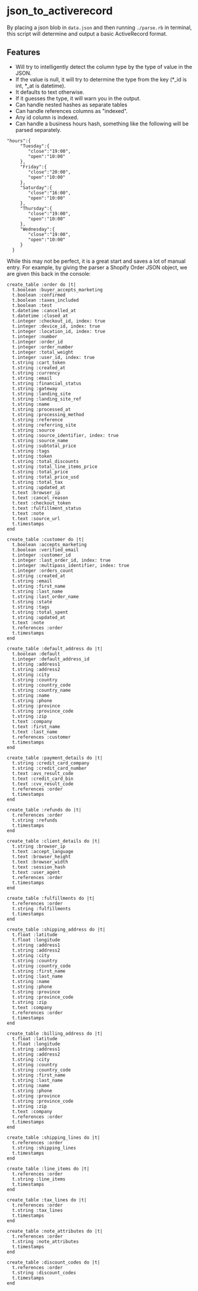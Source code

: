 # json_to_activerecord

By placing a json blob in `data.json` and then running `./parse.rb` in terminal, this script will determine and output a basic ActiveRecord format.

Features
---
 - Will try to intelligently detect the column type by the type of value in the JSON. 
  - If the value is null, it will try to determine the type from the key (*_id is int, *_at is datetime). 
  - It defaults to text otherwise.
  - If it guesses the type, it will warn you in the output.
 - Can handle nested hashes as separate tables
 - Can handle references columns as "indexed".
 - Any id column is indexed.
 - Can handle a business hours hash, something like the following will be parsed separately.
 ```
 "hours":{  
      "Tuesday":{  
         "close":"19:00",
         "open":"10:00"
      },
      "Friday":{  
         "close":"20:00",
         "open":"10:00"
      },
      "Saturday":{  
         "close":"16:00",
         "open":"10:00"
      },
      "Thursday":{  
         "close":"19:00",
         "open":"10:00"
      },
      "Wednesday":{  
         "close":"19:00",
         "open":"10:00"
      }
   }
   ```

While this may not be perfect, it is a great start and saves a lot of manual entry.
For example, by giving the parser a Shopify Order JSON object, we are given this back in the console:

```
create_table :order do |t|
  t.boolean :buyer_accepts_marketing
  t.boolean :confirmed
  t.boolean :taxes_included
  t.boolean :test
  t.datetime :cancelled_at
  t.datetime :closed_at
  t.integer :checkout_id, index: true
  t.integer :device_id, index: true
  t.integer :location_id, index: true
  t.integer :number
  t.integer :order_id
  t.integer :order_number
  t.integer :total_weight
  t.integer :user_id, index: true
  t.string :cart_token
  t.string :created_at
  t.string :currency
  t.string :email
  t.string :financial_status
  t.string :gateway
  t.string :landing_site
  t.string :landing_site_ref
  t.string :name
  t.string :processed_at
  t.string :processing_method
  t.string :reference
  t.string :referring_site
  t.string :source
  t.string :source_identifier, index: true
  t.string :source_name
  t.string :subtotal_price
  t.string :tags
  t.string :token
  t.string :total_discounts
  t.string :total_line_items_price
  t.string :total_price
  t.string :total_price_usd
  t.string :total_tax
  t.string :updated_at
  t.text :browser_ip
  t.text :cancel_reason
  t.text :checkout_token
  t.text :fulfillment_status
  t.text :note
  t.text :source_url
  t.timestamps
end

create_table :customer do |t|
  t.boolean :accepts_marketing
  t.boolean :verified_email
  t.integer :customer_id
  t.integer :last_order_id, index: true
  t.integer :multipass_identifier, index: true
  t.integer :orders_count
  t.string :created_at
  t.string :email
  t.string :first_name
  t.string :last_name
  t.string :last_order_name
  t.string :state
  t.string :tags
  t.string :total_spent
  t.string :updated_at
  t.text :note
  t.references :order
  t.timestamps
end

create_table :default_address do |t|
  t.boolean :default
  t.integer :default_address_id
  t.string :address1
  t.string :address2
  t.string :city
  t.string :country
  t.string :country_code
  t.string :country_name
  t.string :name
  t.string :phone
  t.string :province
  t.string :province_code
  t.string :zip
  t.text :company
  t.text :first_name
  t.text :last_name
  t.references :customer
  t.timestamps
end

create_table :payment_details do |t|
  t.string :credit_card_company
  t.string :credit_card_number
  t.text :avs_result_code
  t.text :credit_card_bin
  t.text :cvv_result_code
  t.references :order
  t.timestamps
end

create_table :refunds do |t|
  t.references :order
  t.string :refunds
  t.timestamps
end

create_table :client_details do |t|
  t.string :browser_ip
  t.text :accept_language
  t.text :browser_height
  t.text :browser_width
  t.text :session_hash
  t.text :user_agent
  t.references :order
  t.timestamps
end

create_table :fulfillments do |t|
  t.references :order
  t.string :fulfillments
  t.timestamps
end

create_table :shipping_address do |t|
  t.float :latitude
  t.float :longitude
  t.string :address1
  t.string :address2
  t.string :city
  t.string :country
  t.string :country_code
  t.string :first_name
  t.string :last_name
  t.string :name
  t.string :phone
  t.string :province
  t.string :province_code
  t.string :zip
  t.text :company
  t.references :order
  t.timestamps
end

create_table :billing_address do |t|
  t.float :latitude
  t.float :longitude
  t.string :address1
  t.string :address2
  t.string :city
  t.string :country
  t.string :country_code
  t.string :first_name
  t.string :last_name
  t.string :name
  t.string :phone
  t.string :province
  t.string :province_code
  t.string :zip
  t.text :company
  t.references :order
  t.timestamps
end

create_table :shipping_lines do |t|
  t.references :order
  t.string :shipping_lines
  t.timestamps
end

create_table :line_items do |t|
  t.references :order
  t.string :line_items
  t.timestamps
end

create_table :tax_lines do |t|
  t.references :order
  t.string :tax_lines
  t.timestamps
end

create_table :note_attributes do |t|
  t.references :order
  t.string :note_attributes
  t.timestamps
end

create_table :discount_codes do |t|
  t.references :order
  t.string :discount_codes
  t.timestamps
end
```
